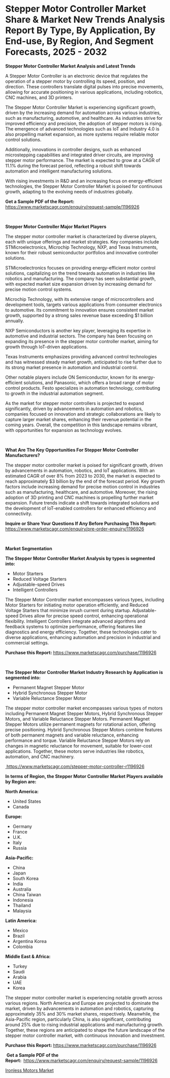 <p><h1>Stepper Motor Controller Market Share & Market New Trends Analysis Report By Type, By Application, By End-use, By Region, And Segment Forecasts, 2025 - 2032</h1></p><p><strong>Stepper Motor Controller Market Analysis and Latest Trends</strong></p>
<p><p>A Stepper Motor Controller is an electronic device that regulates the operation of a stepper motor by controlling its speed, position, and direction. These controllers translate digital pulses into precise movements, allowing for accurate positioning in various applications, including robotics, CNC machines, and 3D printers. </p><p>The Stepper Motor Controller Market is experiencing significant growth, driven by the increasing demand for automation across various industries, such as manufacturing, automotive, and healthcare. As industries strive for improved efficiency and precision, the adoption of stepper motors is rising. The emergence of advanced technologies such as IoT and Industry 4.0 is also propelling market expansion, as more systems require reliable motor control solutions.</p><p>Additionally, innovations in controller designs, such as enhanced microstepping capabilities and integrated driver circuits, are improving stepper motor performance. The market is expected to grow at a CAGR of 11.1% during the forecast period, reflecting a robust shift towards automation and intelligent manufacturing solutions. </p><p>With rising investments in R&D and an increasing focus on energy-efficient technologies, the Stepper Motor Controller Market is poised for continuous growth, adapting to the evolving needs of industries globally.</p></p>
<p><strong>Get a Sample PDF of the Report:&nbsp;</strong> <a href="https://www.marketscagr.com/enquiry/request-sample/1196926?utm_campaign=1999&utm_medium=2&utm_source=Github&utm_content=ia&utm_term=10022025&utm_id=stepper-motor-controller">https://www.marketscagr.com/enquiry/request-sample/1196926</a></p>
<p>&nbsp;</p>
<p><strong>Stepper Motor Controller Major Market Players</strong></p>
<p><p>The stepper motor controller market is characterized by diverse players, each with unique offerings and market strategies. Key companies include STMicroelectronics, Microchip Technology, NXP, and Texas Instruments, known for their robust semiconductor portfolios and innovative controller solutions. </p><p>STMicroelectronics focuses on providing energy-efficient motor control solutions, capitalizing on the trend towards automation in industries like robotics and manufacturing. The company has seen substantial growth, with expected market size expansion driven by increasing demand for precise motion control systems.</p><p>Microchip Technology, with its extensive range of microcontrollers and development tools, targets various applications from consumer electronics to automotive. Its commitment to innovation ensures consistent market growth, supported by a strong sales revenue base exceeding $1 billion annually.</p><p>NXP Semiconductors is another key player, leveraging its expertise in automotive and industrial sectors. The company has been focusing on expanding its presence in the stepper motor controller market, aiming for growth through IoT-driven applications.</p><p>Texas Instruments emphasizes providing advanced control technologies and has witnessed steady market growth, anticipated to rise further due to its strong market presence in automation and industrial control.</p><p>Other notable players include ON Semiconductor, known for its energy-efficient solutions, and Panasonic, which offers a broad range of motor control products. Festo specializes in automation technology, contributing to growth in the industrial automation segment. </p><p>As the market for stepper motor controllers is projected to expand significantly, driven by advancements in automation and robotics, companies focused on innovation and strategic collaborations are likely to capture larger market shares, enhancing their revenue potential in the coming years. Overall, the competition in this landscape remains vibrant, with opportunities for expansion as technology evolves.</p></p>
<p>&nbsp;</p>
<p><strong>What Are The Key Opportunities For Stepper Motor Controller Manufacturers?</strong></p>
<p><p>The stepper motor controller market is poised for significant growth, driven by advancements in automation, robotics, and IoT applications. With an estimated CAGR of over 8% from 2023 to 2030, the market is expected to reach approximately $3 billion by the end of the forecast period. Key growth factors include increasing demand for precise motion control in industries such as manufacturing, healthcare, and automotive. Moreover, the rising adoption of 3D printing and CNC machines is propelling further market expansion. Future trends indicate a shift towards integrated solutions and the development of IoT-enabled controllers for enhanced efficiency and connectivity.</p></p>
<p><strong>Inquire or Share Your Questions If Any Before Purchasing This Report:</strong> <a href="https://www.marketscagr.com/enquiry/pre-order-enquiry/1196926?utm_campaign=1999&utm_medium=2&utm_source=Github&utm_content=ia&utm_term=10022025&utm_id=stepper-motor-controller">https://www.marketscagr.com/enquiry/pre-order-enquiry/1196926</a></p>
<p>&nbsp;</p>
<p><strong>Market Segmentation</strong></p>
<p><strong>The Stepper Motor Controller Market Analysis by types is segmented into:</strong></p>
<p><ul><li>Motor Starters</li><li>Reduced Voltage Starters</li><li>Adjustable-speed Drives</li><li>Intelligent Controllers</li></ul></p>
<p><p>The Stepper Motor Controller market encompasses various types, including Motor Starters for initiating motor operation efficiently, and Reduced Voltage Starters that minimize inrush current during startup. Adjustable-speed Drives allow for precise speed control, enhancing operational flexibility. Intelligent Controllers integrate advanced algorithms and feedback systems to optimize performance, offering features like diagnostics and energy efficiency. Together, these technologies cater to diverse applications, enhancing automation and precision in industrial and commercial settings.</p></p>
<p><strong>Purchase this Report:&nbsp;</strong><a href="https://www.marketscagr.com/purchase/1196926?utm_campaign=1999&utm_medium=2&utm_source=Github&utm_content=ia&utm_term=10022025&utm_id=stepper-motor-controller">https://www.marketscagr.com/purchase/1196926</a></p>
<p>&nbsp;</p>
<p><strong>The Stepper Motor Controller Market Industry Research by Application is segmented into:</strong></p>
<p><ul><li>Permanent Magnet Stepper Motor</li><li>Hybrid Synchronous Stepper Motor</li><li>Variable Reluctance Stepper Motor</li></ul></p>
<p><p>The stepper motor controller market encompasses various types of motors including Permanent Magnet Stepper Motors, Hybrid Synchronous Stepper Motors, and Variable Reluctance Stepper Motors. Permanent Magnet Stepper Motors utilize permanent magnets for rotational action, offering precise positioning. Hybrid Synchronous Stepper Motors combine features of both permanent magnets and variable reluctance, enhancing performance and torque. Variable Reluctance Stepper Motors rely on changes in magnetic reluctance for movement, suitable for lower-cost applications. Together, these motors serve industries like robotics, automation, and CNC machinery.</p></p>
<p><a href="https://www.marketscagr.com/stepper-motor-controller-r1196926?utm_campaign=1999&utm_medium=2&utm_source=Github&utm_content=ia&utm_term=10022025&utm_id=stepper-motor-controller">&nbsp;https://www.marketscagr.com/stepper-motor-controller-r1196926</a></p>
<p><strong>In terms of Region, the Stepper Motor Controller Market Players available by Region are:</strong></p>
<p>
    <p> <strong> North America: </strong>
        <ul>
            <li>United States</li>
            <li>Canada</li>
        </ul>
        </p> 
    <p> <strong> Europe: </strong>
        <ul>
            <li>Germany</li>
            <li>France</li>
            <li>U.K.</li>
            <li>Italy</li>
            <li>Russia</li>
        </ul>
        </p> 
    <p> <strong> Asia-Pacific: </strong>
        <ul>
            <li>China</li>
            <li>Japan</li>
            <li>South Korea</li>
            <li>India</li>
            <li>Australia</li>
            <li>China Taiwan</li>
            <li>Indonesia</li>
            <li>Thailand</li>
            <li>Malaysia</li>
        </ul>
        </p> 
    <p> <strong> Latin America: </strong>
        <ul>
            <li>Mexico</li>
            <li>Brazil</li>
            <li>Argentina Korea</li>
            <li>Colombia</li>
        </ul>
        </p> 
    <p> <strong> Middle East & Africa: </strong>
        <ul>
            <li>Turkey</li>
            <li>Saudi</li>
            <li>Arabia</li>
            <li>UAE</li>
            <li>Korea</li>
        </ul>
    </p>
    </p>
<p><p>The stepper motor controller market is experiencing notable growth across various regions. North America and Europe are projected to dominate the market, driven by advancements in automation and robotics, capturing approximately 35% and 30% market shares, respectively. Meanwhile, the Asia-Pacific region, particularly China, is also significant, contributing around 25% due to rising industrial applications and manufacturing growth. Together, these regions are anticipated to shape the future landscape of the stepper motor controller market, with continuous innovation and investment.</p></p>
<p><strong>Purchase this Report: </strong><a href="https://www.marketscagr.com/purchase/1196926?utm_campaign=1999&utm_medium=2&utm_source=Github&utm_content=ia&utm_term=10022025&utm_id=stepper-motor-controller">https://www.marketscagr.com/purchase/1196926</a></p>
<p>&nbsp;<strong>Get a Sample PDF of the Report:&nbsp;&nbsp;</strong><a href="https://www.marketscagr.com/enquiry/request-sample/1196926?utm_campaign=1999&utm_medium=2&utm_source=Github&utm_content=ia&utm_term=10022025&utm_id=stepper-motor-controller">https://www.marketscagr.com/enquiry/request-sample/1196926</a></p>
<p><strong></strong></p>
<p><p><a href="https://github.com/tamvrosiya/Market-Research-Report-List-6/blob/main/ironless-motors-market.md?utm_campaign=1999&utm_medium=2&utm_source=Github&utm_content=ia&utm_term=10022025&utm_id=stepper-motor-controller">Ironless Motors Market</a></p></p>